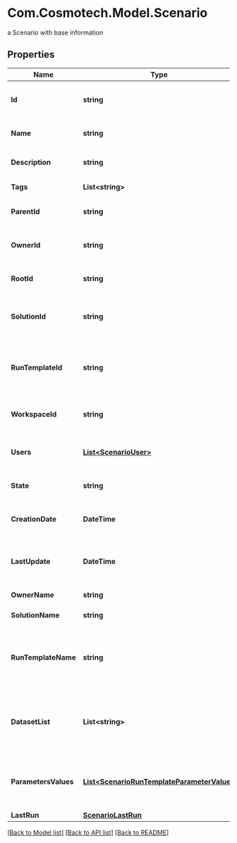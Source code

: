 # Com.Cosmotech.Model.Scenario
a Scenario with base information

## Properties

Name | Type | Description | Notes
------------ | ------------- | ------------- | -------------
**Id** | **string** | the Scenario unique identifier | [optional] [readonly] 
**Name** | **string** | the Scenario name | [optional] 
**Description** | **string** | the Scenario description | [optional] 
**Tags** | **List&lt;string&gt;** | the list of tags | [optional] 
**ParentId** | **string** | the Scenario parent id | [optional] 
**OwnerId** | **string** | the user id which own this Scenario | [optional] [readonly] 
**RootId** | **string** | the scenario root id | [optional] [readonly] 
**SolutionId** | **string** | the Solution Id associated with this Scenario | [optional] [readonly] 
**RunTemplateId** | **string** | the Solution Run Template Id associated with this Scenario | [optional] 
**WorkspaceId** | **string** | the associated Workspace Id | [optional] [readonly] 
**Users** | [**List&lt;ScenarioUser&gt;**](ScenarioUser.md) | the list of users Id with their role | [optional] 
**State** | **string** | the Scenario state | [optional] [readonly] 
**CreationDate** | **DateTime** | the Scenario creation date | [optional] [readonly] 
**LastUpdate** | **DateTime** | the last time a Scenario was updated | [optional] [readonly] 
**OwnerName** | **string** | the name of the owner | [optional] [readonly] 
**SolutionName** | **string** | the Solution name | [optional] [readonly] 
**RunTemplateName** | **string** | the Solution Run Template name associated with this Scenario | [optional] [readonly] 
**DatasetList** | **List&lt;string&gt;** | the list of Dataset Id associated to this Scenario Run Template | [optional] 
**ParametersValues** | [**List&lt;ScenarioRunTemplateParameterValue&gt;**](ScenarioRunTemplateParameterValue.md) | the list of Solution Run Template parameters values | [optional] 
**LastRun** | [**ScenarioLastRun**](ScenarioLastRun.md) |  | [optional] 

[[Back to Model list]](../README.md#documentation-for-models) [[Back to API list]](../README.md#documentation-for-api-endpoints) [[Back to README]](../README.md)

